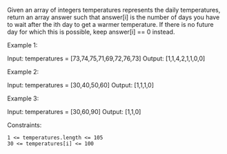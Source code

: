 Given an array of integers temperatures represents the daily temperatures, return an array answer such that answer[i] is the number of days you have to wait after the ith day to get a warmer temperature. If there is no future day for which this is possible, keep answer[i] == 0 instead.

 

Example 1:

Input: temperatures = [73,74,75,71,69,72,76,73]
Output: [1,1,4,2,1,1,0,0]

Example 2:

Input: temperatures = [30,40,50,60]
Output: [1,1,1,0]

Example 3:

Input: temperatures = [30,60,90]
Output: [1,1,0]

 

Constraints:

    1 <= temperatures.length <= 105
    30 <= temperatures[i] <= 100

